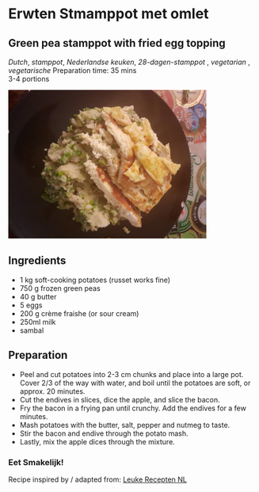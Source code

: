 # Erwten Stmamppot met omlet 
## Green pea stamppot with fried egg topping
_Dutch_, _stamppot_, _Nederlandse keuken_, _28-dagen-stamppot_ , _vegetarian_ , _vegetarische_
Preparation time: 35 mins  
3-4 portions  

<img src="images/dag-19_erwtenstamppot_met_omelet.jpg" width="400">  

## Ingredients
* 1 kg soft-cooking potatoes (russet works fine)
* 750 g frozen green peas 
* 40 g butter
* 5 eggs
* 200 g crème fraishe (or sour cream)
* 250ml milk
* sambal

## Preparation
* Peel and cut potatoes into 2-3 cm chunks and place into a large pot. Cover 2/3 of the way with water, and boil until the potatoes are soft, or approx. 20 minutes.
* Cut the endives in slices, dice the apple, and slice the bacon.
* Fry the bacon in a frying pan until crunchy. Add the endives for a few minutes.
* Mash potatoes with the butter, salt, pepper and nutmeg to taste.
* Stir the bacon and endive through the potato mash. 
* Lastly, mix the apple dices through the mixture.

### Eet Smakelijk!
Recipe inspired by / adapted from: [Leuke Recepten NL](https://www.leukerecepten.nl/recepten/erwten-stamppot-pittige-hamblokjes/)
